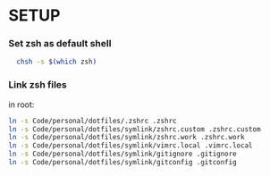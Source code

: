 # SETUP

### Set zsh as default shell

```bash
  chsh -s $(which zsh)
```

### Link zsh files

in root:
```bash
ln -s Code/personal/dotfiles/.zshrc .zshrc
ln -s Code/personal/dotfiles/symlink/zshrc.custom .zshrc.custom
ln -s Code/personal/dotfiles/symlink/zshrc.work .zshrc.work
ln -s Code/personal/dotfiles/symlink/vimrc.local .vimrc.local
ln -s Code/personal/dotfiles/symlink/gitignore .gitignore
ln -s Code/personal/dotfiles/symlink/gitconfig .gitconfig
```
